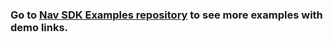 ### Go to [Nav SDK Examples repository](https://github.com/makerinc/nav-sdk-examples) to see more examples with demo links.